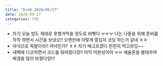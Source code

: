 ```yaml
---
title: "D+46 2020/09/27"
date: 2020-09-27
categories: 사랑
---
```

- 자기 오늘 밥도 제대로 못챙겨먹을 정도로 바빳다 ㅠㅠㅠ 나는 나중을 위해 준비를 착착 하면서 시간을 보냈오!! 오랜만에 이렇게 열심히 코딩 하는거 같네 ㅎㅎ
- 야식으로 족발이라!! 저녁인가? ㅎㅎ 자기 배고프겠다 천천히 먹고와잉~~
- 새벽에 디코하면서 코드를 줘버렸다앙!! 아직 미완성이야 ㅠㅠ 예술혼을 불태우며 배경을 많이 바꿨다앙!!!
